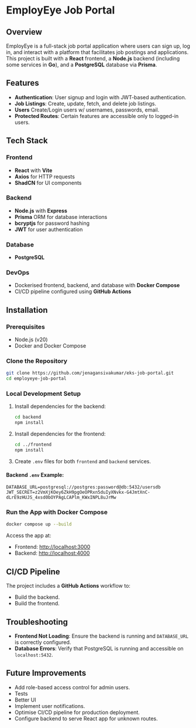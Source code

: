 
# EmployEye Job Portal

## Overview
EmployEye is a full-stack job portal application where users can sign up, log in, and interact with a platform that facilitates job postings and applications. This project is built with a **React** frontend, a **Node.js** backend (including some services in **Go**), and a **PostgreSQL** database via **Prisma**.

## Features
- **Authentication**: User signup and login with JWT-based authentication.
- **Job Listings**: Create, update, fetch, and delete job listings.
- **Users** Create/Login users w/ usernames, passwords, email.
- **Protected Routes**: Certain features are accessible only to logged-in users.

## Tech Stack
### Frontend
- **React** with **Vite**
- **Axios** for HTTP requests
- **ShadCN** for UI components

### Backend
- **Node.js** with **Express**
- **Prisma** ORM for database interactions
- **bcryptjs** for password hashing
- **JWT** for user authentication

### Database
- **PostgreSQL**

### DevOps
- Dockerised frontend, backend, and database with **Docker Compose**
- CI/CD pipeline configured using **GitHub Actions**

## Installation
### Prerequisites
- Node.js (v20)
- Docker and Docker Compose

### Clone the Repository
```bash
git clone https://github.com/jenagansivakumar/eks-job-portal.git
cd employeye-job-portal
```

### Local Development Setup
1. Install dependencies for the backend:
   ```bash
   cd backend
   npm install
   ```
2. Install dependencies for the frontend:
   ```bash
   cd ../frontend
   npm install
   ```
3. Create `.env` files for both `frontend` and `backend` services.

#### Backend `.env` Example:
```env
DATABASE_URL=postgresql://postgres:password@db:5432/usersdb
JWT_SECRET=z2VmXjKOey6ZkH9pgOeOPRxn5duIyXNvkx-G4JmtXnC-dLrE9zHUJS_4xsd0bOYPAgLCAPlm_KWxINPL8uJrMw
```

### Run the App with Docker Compose
```bash
docker compose up --build
```
Access the app at:
- Frontend: [http://localhost:3000](http://localhost:3000)
- Backend: [http://localhost:4000](http://localhost:4000)

## CI/CD Pipeline
The project includes a **GitHub Actions** workflow to:
- Build the backend.
- Build the frontend.


## Troubleshooting
- **Frontend Not Loading**: Ensure the backend is running and `DATABASE_URL` is correctly configured.
- **Database Errors**: Verify that PostgreSQL is running and accessible on `localhost:5432`.

## Future Improvements
- Add role-based access control for admin users.
- Tests
- Better UI
- Implement user notifications.
- Optimise CI/CD pipeline for production deployment.
- Configure backend to serve React app for unknown routes.
